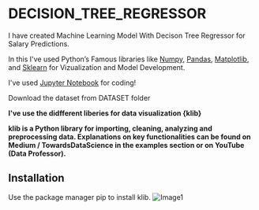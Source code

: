 # DECISION_TREE_REGRESSOR

I have created Machine Learning Model With Decison Tree Regressor for Salary Predictions.

In this I've used Python’s Famous libraries like [Numpy](https://numpy.org/), [Pandas](https://pandas.pydata.org/), [Matplotlib](https://matplotlib.org/), and [Sklearn](https://scikit-learn.org/) for Vizualization and  Model Development.

I've used [Jupyter Notebook](https://jupyter.org/) for coding!

Download the dataset from DATASET folder

__I've use the didfferent liberies for data visualization {klib}__

__klib is a Python library for importing, cleaning, analyzing and preprocessing data. Explanations on key functionalities can be found on Medium / TowardsDataScience in the examples section or on YouTube (Data Professor).__

## Installation
Use the package manager pip to install klib.
![Image1](https://warehouse-camo.ingress.cmh1.psfhosted.org/e6b176fa53af05fffc13ec475a858f587e27e028/68747470733a2f2f7261772e67697468756275736572636f6e74656e742e636f6d2f616b616e7a312f6b6c69622f6d61696e2f6578616d706c65732f696d616765732f6578616d706c655f636f72725f706c6f742e706e67)


